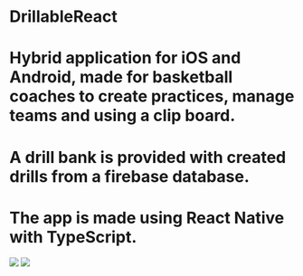 # DrillableReact
# Hybrid application for iOS and Android, made for basketball coaches to create practices, manage teams and using a clip board.
# A drill bank is provided with created drills from a firebase database. 
# The app is made using React Native with TypeScript.
![](Drillable.gif)
![](Drillable2.gif)
